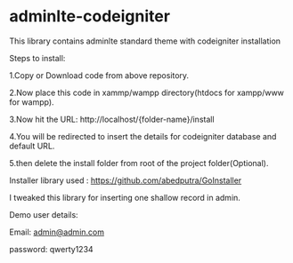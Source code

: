# adminlte-codeigniter
This library contains adminlte standard theme with codeigniter installation



Steps to install:

1.Copy or Download code from above repository.

2.Now place this code in xammp/wampp directory(htdocs for xampp/www for wampp).

3.Now hit the URL: http://localhost/{folder-name}/install

4.You will be redirected to insert the details for codeigniter database and default URL.

5.then delete the install folder from root of the project folder(Optional).



Installer library used : https://github.com/abedputra/GoInstaller

I tweaked this library for inserting one shallow record in admin.


Demo user details:

Email: admin@admin.com

password: qwerty1234

